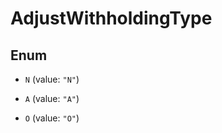 

# AdjustWithholdingType

## Enum


* `N` (value: `"N"`)

* `A` (value: `"A"`)

* `O` (value: `"O"`)



